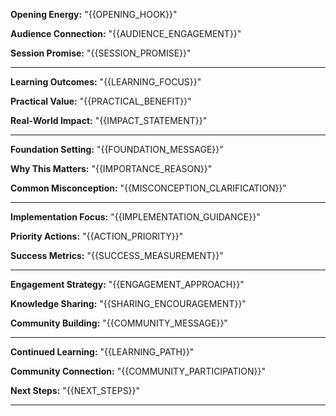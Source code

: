 <!-- Slide 1: {{GUIDE_TITLE}} -->
**Opening Energy:** "{{OPENING_HOOK}}"

**Audience Connection:** "{{AUDIENCE_ENGAGEMENT}}"

**Session Promise:** "{{SESSION_PROMISE}}"

---

<!-- Slide 2: What You'll Master Today -->
**Learning Outcomes:** "{{LEARNING_FOCUS}}"

**Practical Value:** "{{PRACTICAL_BENEFIT}}"

**Real-World Impact:** "{{IMPACT_STATEMENT}}"

---

<!-- Slide 3: {{GUIDE_TOPIC}} Overview -->
**Foundation Setting:** "{{FOUNDATION_MESSAGE}}"

**Why This Matters:** "{{IMPORTANCE_REASON}}"

**Common Misconception:** "{{MISCONCEPTION_CLARIFICATION}}"

---

<!-- Slide 4: Key Takeaways -->
**Implementation Focus:** "{{IMPLEMENTATION_GUIDANCE}}"

**Priority Actions:** "{{ACTION_PRIORITY}}"

**Success Metrics:** "{{SUCCESS_MEASUREMENT}}"

---

<!-- Slide 5: Questions & Discussion -->
**Engagement Strategy:** "{{ENGAGEMENT_APPROACH}}"

**Knowledge Sharing:** "{{SHARING_ENCOURAGEMENT}}"

**Community Building:** "{{COMMUNITY_MESSAGE}}"

---

<!-- Slide 6: Additional Resources -->
**Continued Learning:** "{{LEARNING_PATH}}"

**Community Connection:** "{{COMMUNITY_PARTICIPATION}}"

**Next Steps:** "{{NEXT_STEPS}}"

--- 